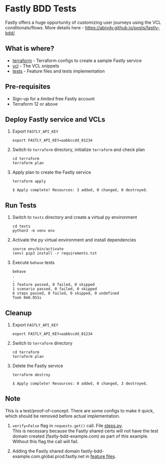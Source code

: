# Fastly BDD Tests

Fastly offers a huge opportunity of customizing user journeys using the VCL conditionals/flows. More details here - https://abiydv.github.io/posts/fastly-bdd/

## What is where?
* [terraform](terraform) - Terraform configs to create a sample Fastly service
* [vcl](vcl) - The VCL snippets
* [tests](tests) - Feature files and tests implementation

## Pre-requisites

* Sign-up for a *limited* free Fastly account
* Terraform 12 or above

## Deploy Fastly service and VCLs

1. Export `FASTLY_API_KEY`
   ```
   export FASTLY_API_KEY=aabbccdd_01234
   ````

1. Switch to `terraform` directory, initialize `terraform` and check plan
   ```
   cd terraform
   terraform plan
   ````

1. Apply plan to create the Fastly service
   ```
   terraform apply

   $ Apply complete! Resources: 3 added, 0 changed, 0 destroyed.
   ````

## Run Tests

1. Switch to `tests` directory and create a virtual py environment
   ```
   cd tests
   python3 -m venv env
   ````

1. Activate the py virtual environment and install dependencies 
   ```
   source env/bin/activate
   (env) pip3 install -r requirements.txt
   ````

1. Execute `behave` tests 
   ```
   behave
   .
   .
   1 feature passed, 0 failed, 0 skipped
   1 scenario passed, 0 failed, 0 skipped
   6 steps passed, 0 failed, 0 skipped, 0 undefined
   Took 0m0.051s
   ````

## Cleanup

1. Export `FASTLY_API_KEY`
   ```
   export FASTLY_API_KEY=aabbccdd_01234
   ````

1. Switch to `terraform` directory
   ```
   cd terraform
   terraform plan
   ````

1. Delete the Fastly service
   ```
   terraform destroy

   $ Apply complete! Resources: 0 added, 0 changed, 3 destroyed.
   ````

## Note
This is a test/proof-of-concept. There are some configs to make it quick, which should be removed before actual implementation.

1. `verify=False` flag in `requests.get()` call. File [steps.py](tests/features/steps/steps.py).  
This is necessary because the Fastly shared certs will not have the test domain created (fastly-bdd-example.com) as part of this example. Without this flag the call will fail.

1. Adding the Fastly shared domain fastly-bdd-example.com.global.prod.fastly.net in [feature files](tests/featues).
